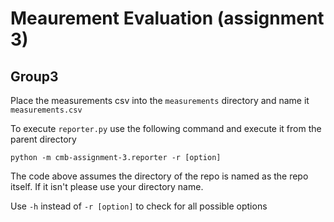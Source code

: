 # Meaurement Evaluation (assignment 3)
## Group3

Place the measurements csv into the `measurements` directory and name it 
`measurements.csv`

To execute `reporter.py` use the following command and execute it from the 
parent directory

```python -m cmb-assignment-3.reporter -r [option]```

The code above assumes the directory of the repo is named as the repo itself. 
If it isn't please use your directory name.

Use `-h` instead of `-r [option]` to check for all possible options
